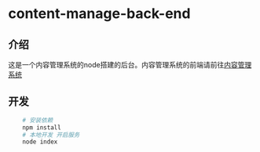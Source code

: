 # content-manage-back-end
## 介绍
这是一个内容管理系统的node搭建的后台。内容管理系统的前端请前往[内容管理系统](https://github.com/1053061407/content-manage-front-end)
## 开发
```bash
    # 安装依赖
    npm install
    # 本地开发 开启服务
    node index
```
